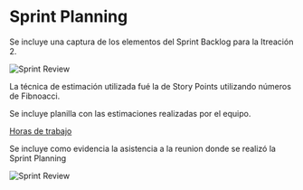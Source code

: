 # Sprint Planning

Se incluye una captura de los elementos del Sprint Backlog para la Itreación 2.

![Sprint Review](img/SprintBacklog-Iteracion2.PNG) 

La técnica de estimación utilizada fué la de Story Points utilizando números de Fibnoacci.

Se incluye planilla con las estimaciones realizadas por el equipo.

[Horas de trabajo](resources/Planning.xlsx)

Se incluye como evidencia la asistencia a la reunion donde se realizó la Sprint Planning

![Sprint Review](img/2024-05-04-Planning.PNG) 